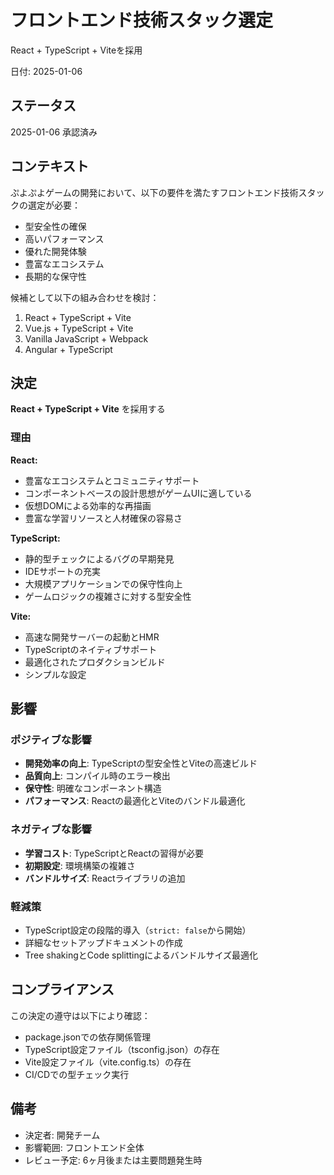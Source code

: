 # フロントエンド技術スタック選定

React + TypeScript + Viteを採用

日付: 2025-01-06

## ステータス

2025-01-06 承認済み

## コンテキスト

ぷよぷよゲームの開発において、以下の要件を満たすフロントエンド技術スタックの選定が必要：

- 型安全性の確保
- 高いパフォーマンス
- 優れた開発体験
- 豊富なエコシステム
- 長期的な保守性

候補として以下の組み合わせを検討：

1. React + TypeScript + Vite
2. Vue.js + TypeScript + Vite
3. Vanilla JavaScript + Webpack
4. Angular + TypeScript

## 決定

**React + TypeScript + Vite** を採用する

### 理由

**React:**

- 豊富なエコシステムとコミュニティサポート
- コンポーネントベースの設計思想がゲームUIに適している
- 仮想DOMによる効率的な再描画
- 豊富な学習リソースと人材確保の容易さ

**TypeScript:**

- 静的型チェックによるバグの早期発見
- IDEサポートの充実
- 大規模アプリケーションでの保守性向上
- ゲームロジックの複雑さに対する型安全性

**Vite:**

- 高速な開発サーバーの起動とHMR
- TypeScriptのネイティブサポート
- 最適化されたプロダクションビルド
- シンプルな設定

## 影響

### ポジティブな影響

- **開発効率の向上**: TypeScriptの型安全性とViteの高速ビルド
- **品質向上**: コンパイル時のエラー検出
- **保守性**: 明確なコンポーネント構造
- **パフォーマンス**: Reactの最適化とViteのバンドル最適化

### ネガティブな影響

- **学習コスト**: TypeScriptとReactの習得が必要
- **初期設定**: 環境構築の複雑さ
- **バンドルサイズ**: Reactライブラリの追加

### 軽減策

- TypeScript設定の段階的導入（`strict: false`から開始）
- 詳細なセットアップドキュメントの作成
- Tree shakingとCode splittingによるバンドルサイズ最適化

## コンプライアンス

この決定の遵守は以下により確認：

- package.jsonでの依存関係管理
- TypeScript設定ファイル（tsconfig.json）の存在
- Vite設定ファイル（vite.config.ts）の存在
- CI/CDでの型チェック実行

## 備考

- 決定者: 開発チーム
- 影響範囲: フロントエンド全体
- レビュー予定: 6ヶ月後または主要問題発生時